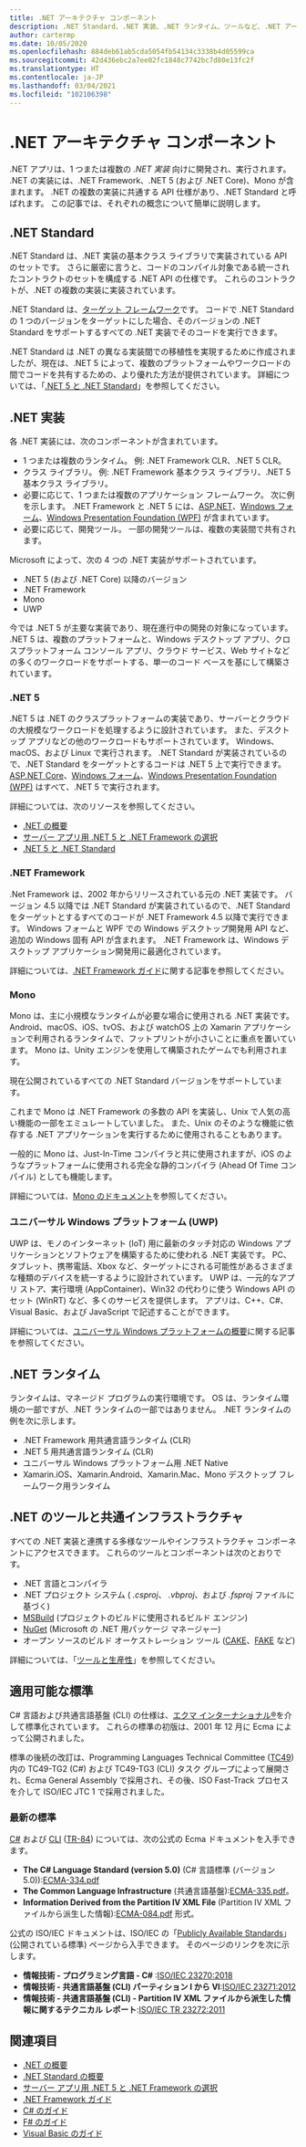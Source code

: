 ```yaml
---
title: .NET アーキテクチャ コンポーネント
description: .NET Standard、.NET 実装、.NET ランタイム、ツールなど、.NET アーキテクチャ コンポーネントについて説明します。
author: cartermp
ms.date: 10/05/2020
ms.openlocfilehash: 884deb61ab5cda5054fb54134c3338b4d05599ca
ms.sourcegitcommit: 42d436ebc2a7ee02fc1848c7742bc7d80e13fc2f
ms.translationtype: HT
ms.contentlocale: ja-JP
ms.lasthandoff: 03/04/2021
ms.locfileid: "102106398"
---
```

# <a name="net-architectural-components"></a>.NET アーキテクチャ コンポーネント

.NET アプリは、1 つまたは複数の *.NET 実装* 向けに開発され、実行されます。 .NET の実装には、.NET Framework、.NET 5 (および .NET Core)、Mono が含まれます。 .NET の複数の実装に共通する API 仕様があり、.NET Standard と呼ばれます。 この記事では、それぞれの概念について簡単に説明します。

## <a name="net-standard"></a>.NET Standard

.NET Standard は、.NET 実装の基本クラス ライブラリで実装されている API のセットです。 さらに厳密に言うと、コードのコンパイル対象である統一されたコントラクトのセットを構成する .NET API の仕様です。 これらのコントラクトが、.NET の複数の実装に実装されています。

.NET Standard は、[ターゲット フレームワーク](glossary.md#target-framework)です。 コードで .NET Standard の 1 つのバージョンをターゲットにした場合、そのバージョンの .NET Standard をサポートするすべての .NET 実装でそのコードを実行できます。

.NET Standard は .NET の異なる実装間での移植性を実現するために作成されましたが、現在は、.NET 5 によって、複数のプラットフォームやワークロードの間でコードを共有するための、より優れた方法が提供されています。 詳細については、「[.NET 5 と .NET Standard](net-standard.md#net-5-and-net-standard)」を参照してください。

## <a name="net-implementations"></a>.NET 実装

各 .NET 実装には、次のコンポーネントが含まれています。

- 1 つまたは複数のランタイム。 例: .NET Framework CLR、.NET 5 CLR。
- クラス ライブラリ。 例: .NET Framework 基本クラス ライブラリ、.NET 5 基本クラス ライブラリ。
- 必要に応じて、1 つまたは複数のアプリケーション フレームワーク。 次に例を示します。 .NET Framework と .NET 5 には、[ASP.NET](https://www.asp.net/)、[Windows フォーム](/dotnet/desktop/winforms/windows-forms-overview)、[Windows Presentation Foundation (WPF)](/dotnet/desktop/wpf/) が含まれています。
- 必要に応じて、開発ツール。 一部の開発ツールは、複数の実装間で共有されます。

Microsoft によって、次の 4 つの .NET 実装がサポートされています。

- .NET 5 (および .NET Core) 以降のバージョン
- .NET Framework
- Mono
- UWP

今では .NET 5 が主要な実装であり、現在進行中の開発の対象になっています。 .NET 5 は、複数のプラットフォームと、Windows デスクトップ アプリ、クロスプラットフォーム コンソール アプリ、クラウド サービス、Web サイトなどの多くのワークロードをサポートする、単一のコード ベースを基にして構築されています。

### <a name="net-5"></a>.NET 5

.NET 5 は .NET のクラスプラットフォームの実装であり、サーバーとクラウドの大規模なワークロードを処理するように設計されています。 また、デスクトップ アプリなどの他のワークロードもサポートされています。 Windows、macOS、および Linux で実行されます。 .NET Standard が実装されているので、.NET Standard をターゲットとするコードは .NET 5 上で実行できます。 [ASP.NET Core](https://dotnet.microsoft.com/learn/aspnet/what-is-aspnet-core)、[Windows フォーム](/dotnet/desktop/winforms/windows-forms-overview)、[Windows Presentation Foundation (WPF)](/dotnet/desktop/wpf/) はすべて、.NET 5 で実行されます。

詳細については、次のリソースを参照してください。

- [.NET の概要](../core/introduction.md)
- [サーバー アプリ用 .NET 5 と .NET Framework の選択](choosing-core-framework-server.md)
- [.NET 5 と .NET Standard](net-standard.md#net-5-and-net-standard)

### <a name="net-framework"></a>.NET Framework

.Net Framework は、2002 年からリリースされている元の .NET 実装です。 バージョン 4.5 以降では .NET Standard が実装されているので、.NET Standard をターゲットとするすべてのコードが .NET Framework 4.5 以降で実行できます。 Windows フォームと WPF での Windows デスクトップ開発用 API など、追加の Windows 固有 API が含まれます。 .NET Framework は、Windows デスクトップ アプリケーション開発用に最適化されています。

詳細については、[.NET Framework ガイド](../framework/index.yml)に関する記事を参照してください。

### <a name="mono"></a>Mono

Mono は、主に小規模なランタイムが必要な場合に使用される .NET 実装です。 Android、macOS、iOS、tvOS、および watchOS 上の Xamarin アプリケーションで利用されるランタイムで、フットプリントが小さいことに重点を置いています。 Mono は、Unity エンジンを使用して構築されたゲームでも利用されます。

現在公開されているすべての .NET Standard バージョンをサポートしています。

これまで Mono は .NET Framework の多数の API を実装し、Unix で人気の高い機能の一部をエミュレートしていました。 また、Unix のそのような機能に依存する .NET アプリケーションを実行するために使用されることもあります。

一般的に Mono は、Just-In-Time コンパイラと共に使用されますが、iOS のようなプラットフォームに使用される完全な静的コンパイラ (Ahead Of Time コンパイル) としても機能します。

詳細については、[Mono のドキュメント](https://www.mono-project.com/docs/)を参照してください。

### <a name="universal-windows-platform-uwp"></a>ユニバーサル Windows プラットフォーム (UWP)

UWP は、モノのインターネット (IoT) 用に最新のタッチ対応の Windows アプリケーションとソフトウェアを構築するために使われる .NET 実装です。 PC、タブレット、携帯電話、Xbox など、ターゲットにされる可能性があるさまざまな種類のデバイスを統一するように設計されています。 UWP は、一元的なアプリ ストア、実行環境 (AppContainer)、Win32 の代わりに使う Windows API のセット (WinRT) など、多くのサービスを提供します。 アプリは、C++、C#、Visual Basic、および JavaScript で記述することができます。

詳細については、[ユニバーサル Windows プラットフォームの概要](/windows/uwp/get-started/universal-application-platform-guide)に関する記事を参照してください。

## <a name="net-runtimes"></a>.NET ランタイム

ランタイムは、マネージド プログラムの実行環境です。 OS は、ランタイム環境の一部ですが、.NET ランタイムの一部ではありません。 .NET ランタイムの例を次に示します。

- .NET Framework 用共通言語ランタイム (CLR)
- .NET 5 用共通言語ランタイム (CLR)
- ユニバーサル Windows プラットフォーム用 .NET Native
- Xamarin.iOS、Xamarin.Android、Xamarin.Mac、Mono デスクトップ フレームワーク用ランタイム

## <a name="net-tooling-and-common-infrastructure"></a>.NET のツールと共通インフラストラクチャ

すべての .NET 実装と連携する多様なツールやインフラストラクチャ コンポーネントにアクセスできます。 これらのツールとコンポーネントは次のとおりです。

- .NET 言語とコンパイラ
- .NET プロジェクト システム ( *.csproj*、 *.vbproj*、および *.fsproj* ファイルに基づく)
- [MSBuild](/visualstudio/msbuild/msbuild) (プロジェクトのビルドに使用されるビルド エンジン)
- [NuGet](/nuget/) (Microsoft の .NET 用パッケージ マネージャー)
- オープン ソースのビルド オーケストレーション ツール ([CAKE](https://cakebuild.net/)、[FAKE](https://fake.build/) など)

詳細については、「[ツールと生産性](../core/introduction.md#tools-and-productivity)」を参照してください。

## <a name="applicable-standards"></a>適用可能な標準

C# 言語および共通言語基盤 (CLI) の仕様は、[エクマ インターナショナル&reg;](https://www.ecma-international.org/)を介して標準化されています。 これらの標準の初版は、2001 年 12 月に Ecma によって公開されました。

標準の後続の改訂は、Programming Languages Technical Committee ([TC49](https://www.ecma-international.org/technical-committees/tc49/)) 内の TC49-TG2 (C#) および TC49-TG3 (CLI) タスク グループによって展開され、Ecma General Assembly で採用され、その後、ISO Fast-Track プロセスを介して ISO/IEC JTC 1 で採用されました。

### <a name="latest-standards"></a>最新の標準

[C#](https://www.ecma-international.org/publications-and-standards/standards/ecma-334/) および [CLI](https://www.ecma-international.org/publications-and-standards/standards/ecma-335/) ([TR-84](https://www.ecma-international.org/publications-and-standards/technical-reports/ecma-tr-84/)) については、次の公式の Ecma ドキュメントを入手できます。

- **The C# Language Standard (version 5.0)** (C# 言語標準 (バージョン 5.0)):[ECMA-334.pdf](https://www.ecma-international.org/wp-content/uploads/ECMA-334_5th_edition_december_2017.pdf)
- **The Common Language Infrastructure** (共通言語基盤):[ECMA-335.pdf](hhttps://www.ecma-international.org/wp-content/uploads/ECMA-335_6th_edition_june_2012.pdf)。
- **Information Derived from the Partition IV XML File** (Partition IV XML ファイルから派生した情報):[ECMA-084.pdf](https://www.ecma-international.org/publications/files/ECMA-TR/ECMA%20TR-084.pdf) 形式。

公式の ISO/IEC ドキュメントは、ISO/IEC の「[Publicly Available Standards](https://standards.iso.org/ittf/PubliclyAvailableStandards/)」(公開されている標準) ページから入手できます。 そのページのリンクを次に示します。

- **情報技術 - プログラミング言語 - C#** :[ISO/IEC 23270:2018](https://standards.iso.org/ittf/PubliclyAvailableStandards/c075178_ISO_IEC_23270_2018.zip)
- **情報技術 - 共通言語基盤 (CLI) パーティション I から VI**:[ISO/IEC 23271:2012](https://standards.iso.org/ittf/PubliclyAvailableStandards/c058046_ISO_IEC_23271_2012(E).zip)
- **情報技術 - 共通言語基盤 (CLI) - Partition IV XML ファイルから派生した情報に関するテクニカル レポート**:[ISO/IEC TR 23272:2011](https://www.ecma-international.org/wp-content/uploads/ECMA_TR-84_6th_edition_june_2012.pdf)

## <a name="see-also"></a>関連項目

- [.NET の概要](../core/introduction.md)
- [.NET Standard の概要](net-standard.md)
- [サーバー アプリ用 .NET 5 と .NET Framework の選択](choosing-core-framework-server.md)
- [.NET Framework ガイド](../framework/index.yml)
- [C# のガイド](../csharp/index.yml)
- [F# のガイド](../fsharp/index.yml)
- [Visual Basic のガイド](../visual-basic/index.yml)
